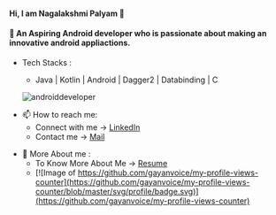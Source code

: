 #### Hi, I am Nagalakshmi Palyam 👋

####  🔭 An Aspiring Android developer who is passionate about making an innovative android appliactions.
* Tech Stacks :
   * Java | Kotlin | Android | Dagger2 | Databinding | C
  
  ![androiddeveloper](https://user-images.githubusercontent.com/68853216/105863796-47337100-6017-11eb-839b-cad86826b144.gif)

- 📫 How to reach me:
     * Connect with me -> [LinkedIn](www.linkedin.com/in/nagalakshmi-palyam-38a0561b7)        
     * Contact me -> [Mail](nagalakshmi.palyam@gmail.com)                               
* 💬 More About me :
     * To Know More About Me -> [Resume](https://drive.google.com/file/d/1pXcQdgCZhLV9pKb2vw-y3SIUmPD3crDn/view?usp=sharing)
     * [![Image of https://github.com/gayanvoice/my-profile-views-counter](https://github.com/gayanvoice/my-profile-views-counter/blob/master/svg/profile/badge.svg)](https://github.com/gayanvoice/my-profile-views-counter)




